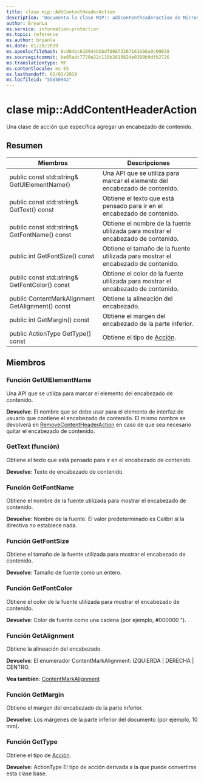 ```yaml
---
title: clase mip::AddContentHeaderAction
description: 'Documenta la clase MIP:: addcontentheaderaction de Microsoft Information Protection (MIP) SDK.'
author: BryanLa
ms.service: information-protection
ms.topic: reference
ms.author: bryanla
ms.date: 01/28/2019
ms.openlocfilehash: 8cd04bc610944bbbdf00873267161b06a9c09038
ms.sourcegitcommit: be05adc7750e22c110b261882de0389b9dfb2726
ms.translationtype: MT
ms.contentlocale: es-ES
ms.lasthandoff: 02/02/2019
ms.locfileid: "55650942"
---
```

# <a name="class-mipaddcontentheaderaction"></a>clase mip::AddContentHeaderAction 
Una clase de acción que especifica agregar un encabezado de contenido.
  
## <a name="summary"></a>Resumen
 Miembros                        | Descripciones                                
--------------------------------|---------------------------------------------
public const std::string& GetUIElementName()  |  Una API que se utiliza para marcar el elemento del encabezado de contenido.
public const std::string& GetText() const  |  Obtiene el texto que está pensado para ir en el encabezado de contenido.
public const std::string& GetFontName() const  |  Obtiene el nombre de la fuente utilizada para mostrar el encabezado de contenido.
public int GetFontSize() const  |  Obtiene el tamaño de la fuente utilizada para mostrar el encabezado de contenido.
public const std::string& GetFontColor() const  |  Obtiene el color de la fuente utilizada para mostrar el encabezado de contenido.
public ContentMarkAlignment GetAlignment() const  |  Obtiene la alineación del encabezado.
public int GetMargin() const  |  Obtiene el margen del encabezado de la parte inferior.
public ActionType GetType() const  |  Obtiene el tipo de [Acción](class_mip_action.md).
  
## <a name="members"></a>Miembros
  
### <a name="getuielementname-function"></a>Función GetUIElementName
Una API que se utiliza para marcar el elemento del encabezado de contenido.

  
**Devuelve**: El nombre que se debe usar para el elemento de interfaz de usuario que contiene el encabezado de contenido. El mismo nombre se devolverá en [RemoveContentHeaderAction](class_mip_removecontentheaderaction.md) en caso de que sea necesario quitar el encabezado de contenido.
  
### <a name="gettext-function"></a>GetText (función)
Obtiene el texto que está pensado para ir en el encabezado de contenido.

  
**Devuelve**: Texto de encabezado de contenido.
  
### <a name="getfontname-function"></a>Función GetFontName
Obtiene el nombre de la fuente utilizada para mostrar el encabezado de contenido.

  
**Devuelve**: Nombre de la fuente. El valor predeterminado es Calibri si la directiva no establece nada.
  
### <a name="getfontsize-function"></a>Función GetFontSize
Obtiene el tamaño de la fuente utilizada para mostrar el encabezado de contenido.

  
**Devuelve**: Tamaño de fuente como un entero.
  
### <a name="getfontcolor-function"></a>Función GetFontColor
Obtiene el color de la fuente utilizada para mostrar el encabezado de contenido.

  
**Devuelve**: Color de fuente como una cadena (por ejemplo, #000000 ").
  
### <a name="getalignment-function"></a>Función GetAlignment
Obtiene la alineación del encabezado.

  
**Devuelve**: El enumerador ContentMarkAlignment: IZQUIERDA | DERECHA | CENTRO. 
  
**Vea también**: [ContentMarkAlignment](mip-enums-and-structs.md#contentmarkalignment-enum)
  
### <a name="getmargin-function"></a>Función GetMargin
Obtiene el margen del encabezado de la parte inferior.

  
**Devuelve**: Los márgenes de la parte inferior del documento (por ejemplo, 10 mm).
  
### <a name="gettype-function"></a>Función GetType
Obtiene el tipo de [Acción](class_mip_action.md).

  
**Devuelve**: ActionType El tipo de acción derivada a la que puede convertirse esta clase base.